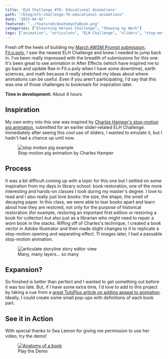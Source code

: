 ```yaml
---
title: 'ELH Challenge #76: Educational Animations'
path: "/blog/elh-challenge-76-educational-animations"
date: '2015-04-02'
featured: "../featured/AnatomyofaBook.png"
categories: ["Elearning Heroes Challenge", "Showing my Work"]
tags: ["animation", "articulate", "ELH Challenge", "sliders", "stop-motion", "Storyline 2"]
---
```


Fresh off the heels of building my [March AWSM Prompt submission](https://awsmprompts.wordpress.com/2015/03/09/march-prompt-create-some-game-based-learning/ "March AWSM Prompt"), [Fit.o.poly](http://www.knanthony.com/portfolio/fit-o-poly-wearable-serious-game/ "Fit.o.poly Wearable Serious Game"), I saw the newest ELH Challenge and knew I needed to jump back in. I've been really impressed with the breadth of submissions for this one. It's been great to see animation in After Effects (which have inspired me to go back and update Rae in Fit.o.poly when I have some downtime), earth sciences, and math because it really stretched my ideas about where animations can be useful. Even if you aren't participating, I'd say that this was one of those challenges to bookmark for inspiration later.

**Time in development:** About 4 hours

## Inspiration

My own entry into this one was inspired by [Charles Hamper's stop-motion pig animation](https://community.articulate.com/articles/interactive-sliders-elearning-examples "ELH Challenge 52"), submitted for an earlier slider-related ELH Challenge. Immediately after seeing this cool use of sliders, I wanted to emulate it, but I hadn't had a chance up until now.

<figure>
  <img
    sizes="(max-width: 810px) 100vw, 810px"
    srcset="https://res.cloudinary.com/dhdaswa6t/image/upload/f_auto,q_60,w_203/v1530396697/blog/stopmotionpig.png 203w,
            https://res.cloudinary.com/dhdaswa6t/image/upload/f_auto,q_60,w_405/v1530396697/blog/stopmotionpig.png 405w,
            https://res.cloudinary.com/dhdaswa6t/image/upload/f_auto,q_60,w_810/v1530396697/blog/stopmotionpig.png 810w,
            https://res.cloudinary.com/dhdaswa6t/image/upload/f_auto,q_60,w_1215/v1530396697/blog/stopmotionpig.png 1215w"
    src="https://res.cloudinary.com/dhdaswa6t/image/upload/f_auto,q_60,w_810/v1530396697/blog/stopmotionpig.png"
    alt="stop motion pig example" />
  <figcaption>Stop-motion pig animation by Charles Hamper</figcaption>
</figure>

## Process

It was a bit difficult coming up with a topic for this one but I settled on some inspiration from my days in library school: book restoration, one of the more interesting and hands-on classes I took during my master's degree. I love to read and I also really just love books: the size, the shape, the smell of decaying paper. In this class, we were able to tear books apart and learn about how they are restored, not only for the purpose of historical restoration (for example, restoring an important first edition or restoring a book for collector) but also just as a librarian who might need to repair a worn book in the stacks. Riffing off of Charles's technique, I created a book vector in Adobe Illustrator and then made slight changes to it to replicate a stop-motion opening and separating effect. 11 images later, I had a passable stop-motion animation.

<figure>
  <img
    sizes="(max-width: 810px) 100vw, 810px"
    srcset="https://res.cloudinary.com/dhdaswa6t/image/upload/f_auto,q_60,w_203/v1530396697/blog/layercrazy.png 203w,
            https://res.cloudinary.com/dhdaswa6t/image/upload/f_auto,q_60,w_405/v1530396697/blog/layercrazy.png 405w,
            https://res.cloudinary.com/dhdaswa6t/image/upload/f_auto,q_60,w_810/v1530396697/blog/layercrazy.png 810w,
            https://res.cloudinary.com/dhdaswa6t/image/upload/f_auto,q_60,w_1215/v1530396697/blog/layercrazy.png 1215w"
    src="https://res.cloudinary.com/dhdaswa6t/image/upload/f_auto,q_60,w_810/v1530396697/blog/layercrazy.png"
    alt="articulate storyline story editor view" />
  <figcaption>Many, many layers... so many</figcaption>
</figure>

## Expansion?

So finished is better than perfect and I wanted to get something out before it was too late. But, if I have some extra time, I'd love to add to this project by taking a cue from a [great TutsPlus article on adding appeal to animation](http://webdesign.tutsplus.com/tutorials/adding-appeal-to-your-animations-on-the-web--cms-23649 "Adding Appeal to your animations"). Ideally, I could create some small pop-ups with definitions of each book part.

## See it in Action

With special thanks to Sea Lemon for giving me permission to use her video, try the demo!

<figure>
  <a href="/showcase/bookanatomy/story.html" target="blank">
    <img
    sizes="(max-width: 810px) 100vw, 810px"
    srcset="https://res.cloudinary.com/dhdaswa6t/image/upload/f_auto,q_60,w_203/v1530396697/blog/AnatomyofaBook2.png 203w,
            https://res.cloudinary.com/dhdaswa6t/image/upload/f_auto,q_60,w_405/v1530396697/blog/AnatomyofaBook2.png 405w,
            https://res.cloudinary.com/dhdaswa6t/image/upload/f_auto,q_60,w_810/v1530396697/blog/AnatomyofaBook2.png 810w,
            https://res.cloudinary.com/dhdaswa6t/image/upload/f_auto,q_60,w_1215/v1530396697/blog/AnatomyofaBook2.png 1215w"
    src="https://res.cloudinary.com/dhdaswa6t/image/upload/f_auto,q_60,w_810/v1530396697/blog/AnatomyofaBook2.png"
    alt="Anatomy of a book" />
  </a>
  <figcaption>Play the Demo</figcaption>
</figure>
